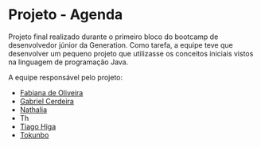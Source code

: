 # Projeto - Agenda

Projeto final realizado durante o primeiro bloco do bootcamp de desenvolvedor júnior da Generation. Como tarefa, a equipe teve que desenvolver um pequeno projeto que utilizasse os conceitos iniciais vistos na linguagem de programação Java.

A equipe responsável pelo projeto: 

- [Fabiana de Oliveira](https://github.com/Tavarina)
- [Gabriel Cerdeira](https://github.com/gabrgcr)
- [Nathalia](https://github.com/FaveroNath)
- Th
- [Tiago Higa](https://github.com/tiagohiga)
- [Tokunbo](https://github.com/Tokunbo21)
